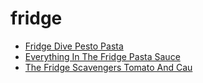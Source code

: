 # fridge

 * [Fridge Dive Pesto Pasta](../../index/f/fridge-dive-pesto-pasta.json)
 * [Everything In The Fridge Pasta Sauce](../../index/e/everything-in-the-fridge-pasta-sauce.json)
 * [The Fridge Scavengers Tomato And Cau](../../index/t/the-fridge-scavengers-tomato-and-cau.json)
